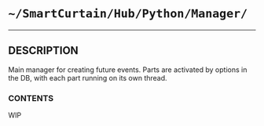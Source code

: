 # `~/SmartCurtain/Hub/Python/Manager/`

---

## DESCRIPTION
Main manager for creating future events. Parts are activated by options in the DB, with each part running on its own thread.

### CONTENTS
WIP